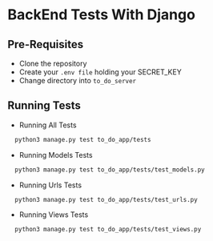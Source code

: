 # BackEnd Tests With Django

## Pre-Requisites
- Clone the repository
- Create your `.env file` holding your SECRET_KEY
- Change directory into `to_do_server`

## Running Tests

- Running All Tests
```bash
  python3 manage.py test to_do_app/tests
```

- Running Models Tests
```bash
  python3 manage.py test to_do_app/tests/test_models.py
```

- Running Urls Tests
```bash
  python3 manage.py test to_do_app/tests/test_urls.py
```

- Running Views Tests
```bash
  python3 manage.py test to_do_app/tests/test_views.py
```